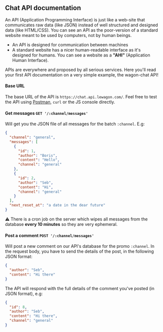 ## Chat API documentation

An API (Application Programming Interface) is just like a web-site that communicates raw data (like JSON) instead of well structured and designed data (like HTML/CSS). You can see an API as the poor-version of a standard website meant to be used by computers, not by human beings.

- An API is designed for communication between machines
- A standard website has a nicer human-readable interface as it's designed for humans. You can see a website as a **"AHI"** (Application Human Interface).

APIs are everywhere and proposed by all serious services. Here you'll read your first API documentation on a very simple example, the wagon-chat API!

#### Base URL

The base URL of the API is `https://chat.api.lewagon.com/`. Feel free to test the API using [Postman](https://www.getpostman.com/), `curl` or the JS console directly.

#### Get messages `GET '/:channel/messages'`

Will get you the JSON file of all messages for the batch `:channel`. E.g:

```json
{
  "channel": "general",
  "messages": [
    {
      "id": 1,
      "author": "Boris",
      "content": "Hello",
      "channel": "general"
    },
    {
      "id": 2,
      "author": "Seb",
      "content": "Hi",
      "channel": "general"
    }
  ],
  "next_reset_at": "a date in the dear future"
}
```

:warning: There is a cron job on the server which wipes all messages from the database **every 10 minutes** so they are very ephemeral.

#### Post a comment `POST '/:channel/messages'`

Will post a new comment on our API's database for the promo `:channel`.
In the request body, you have to send the details of the post, in the following JSON format:

```json
{
  "author": "Seb",
  "content": "Hi there"
}
```

The API will respond with the full details of the comment you've posted (in JSON format), e.g:

```json
{
  "id": 8,
  "author": "Seb",
  "content": "Hi there",
  "channel": "general"
}
```
